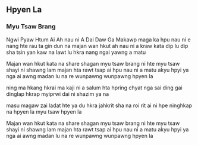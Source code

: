 ## Hpyen La

### Myu Tsaw Brang

Ngwi Pyaw Htum Ai Ah nau ni A
Dai Daw Ga
Makawp maga ka hpu nau ni e
nang hte rau ta gin dun na
majan wan hkut ah nau ni a kraw kata
dip lu dip sha tsin yan kaw na
lawt lu hkra nang ngai yawng a matu

Majan wan hkut kata na share shagan myu tsaw brang ni hte
myu tsaw shayi ni
shawng lam majan hta rawt tsap ai
hpu nau ni a matu akyu hpyi ya nga ai
awng madan lu na re wunpawng
wunpawng hpyen la

ning ma hkang hkrai ma kaji ni a salum hta
hpring chyat nga sai ding gai dinglap hkrap myiprwi
dai ni shazim ya na

masu magaw zai ladat hte ya du hkra
jahkrit sha na roi rit ai ni hpe
ninghkap na hpyen la
myu tsaw hpyen la

Majan wan hkut kata na share shagan myu tsaw brang ni hte
myu tsaw shayi ni
shawng lam majan hta rawt tsap ai
hpu nau ni a matu akyu hpyi ya nga ai
awng madan lu na re wunpawng
wunpawng hpyen la
